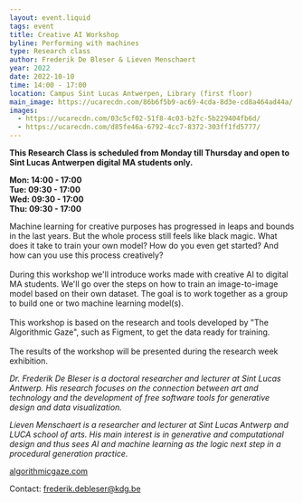 ```yaml
---
layout: event.liquid
tags: event
title: Creative AI Workshop
byline: Performing with machines
type: Research class
author: Frederik De Bleser & Lieven Menschaert
year: 2022
date: 2022-10-10
time: 14:00 - 17:00
location: Campus Sint Lucas Antwerpen, Library (first floor)
main_image: https://ucarecdn.com/86b6f5b9-ac69-4cda-8d3e-cd8a464ad44a/
images:
  - https://ucarecdn.com/03c5cf02-51f8-4c03-b2fc-5b229404fb6d/
  - https://ucarecdn.com/d85fe46a-6792-4cc7-8372-303ff1fd5777/
---
```

**This Research Class is scheduled from Monday till Thursday and open to Sint Lucas Antwerpen digital MA students only.**

**M﻿on: 14:00 - 17:00**\
**T﻿ue: 09:30 - 17:00** \
**W﻿ed: 09:30 - 17:00**\
**T﻿hu: 09:30 - 17:00**

Machine learning for creative purposes has progressed in leaps and bounds in the last years. But the whole process still feels like black magic. What does it take to train your own model? How do you even get started? And how can you use this process creatively?\
\
During this workshop we'll introduce works made with creative AI to digital MA students. We'll go over the steps on how to train an image-to-image model based on their own dataset. The goal is to work together as a group to build one or two machine learning model(s). \
\
This workshop is based on the research and tools developed by "The Algorithmic Gaze", such as Figment, to get the data ready for training.\
\
The results of the workshop will be presented during the research week exhibition.

*Dr. Frederik De Bleser is a doctoral researcher and lecturer at Sint Lucas Antwerp. His research focuses on the connection between art and technology and the development of free software tools for generative design and data visualization.*

*Lieven Menschaert is a researcher and lecturer at Sint Lucas Antwerp and LUCA school of arts. His main interest is in generative and computational design and thus sees AI and machine learning as the logic next step in a procedural generation practice.*

[algorithmicgaze.com](https://algorithmicgaze.com/)

Contact: [frederik.debleser@kdg.be](mailto:frederik.debleser@kdg.be)